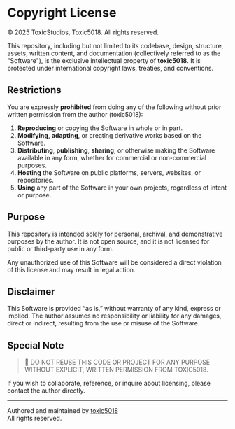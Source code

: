 # Copyright License

© 2025 ToxicStudios, Toxic5018. All rights reserved.

This repository, including but not limited to its codebase, design, structure, assets, written content, and documentation (collectively referred to as the "Software"), is the exclusive intellectual property of **toxic5018**. It is protected under international copyright laws, treaties, and conventions.

## Restrictions

You are expressly **prohibited** from doing any of the following without prior written permission from the author (toxic5018):

1. **Reproducing** or copying the Software in whole or in part.
2. **Modifying**, **adapting**, or creating derivative works based on the Software.
3. **Distributing**, **publishing**, **sharing**, or otherwise making the Software available in any form, whether for commercial or non-commercial purposes.
4. **Hosting** the Software on public platforms, servers, websites, or repositories.
5. **Using** any part of the Software in your own projects, regardless of intent or purpose.

## Purpose

This repository is intended solely for personal, archival, and demonstrative purposes by the author. It is not open source, and it is not licensed for public or third-party use in any form.

Any unauthorized use of this Software will be considered a direct violation of this license and may result in legal action.

## Disclaimer

This Software is provided “as is,” without warranty of any kind, express or implied. The author assumes no responsibility or liability for any damages, direct or indirect, resulting from the use or misuse of the Software.

## Special Note

> 🚫 DO NOT REUSE THIS CODE OR PROJECT FOR ANY PURPOSE WITHOUT EXPLICIT, WRITTEN PERMISSION FROM TOXIC5018.

If you wish to collaborate, reference, or inquire about licensing, please contact the author directly.

---

Authored and maintained by [toxic5018](https://minecraft-clone)  
All rights reserved.  
